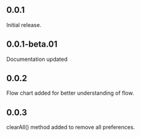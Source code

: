 ## 0.0.1
Initial release.

## 0.0.1-beta.01
Documentation updated

## 0.0.2
Flow chart added for better understanding of flow.

## 0.0.3
clearAll() method added to remove all preferences.
